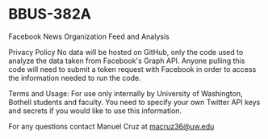 # BBUS-382A
Facebook News Organization Feed and Analysis

Privacy Policy
No data will be hosted on GitHub, only the code used to analyze the data taken from Facebook's Graph API. Anyone pulling this code will need to submit a token request with Facebook in order to access the information needed to run the code.



Terms and Usage:
For use only internally by University of Washington, Bothell students and faculty. You need to specify your own Twitter API keys and secrets if you would like to use this information.

For any questions contact Manuel Cruz at macruz36@uw.edu
